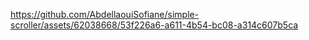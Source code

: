 

https://github.com/AbdellaouiSofiane/simple-scroller/assets/62038668/53f226a6-a611-4b54-bc08-a314c607b5ca

